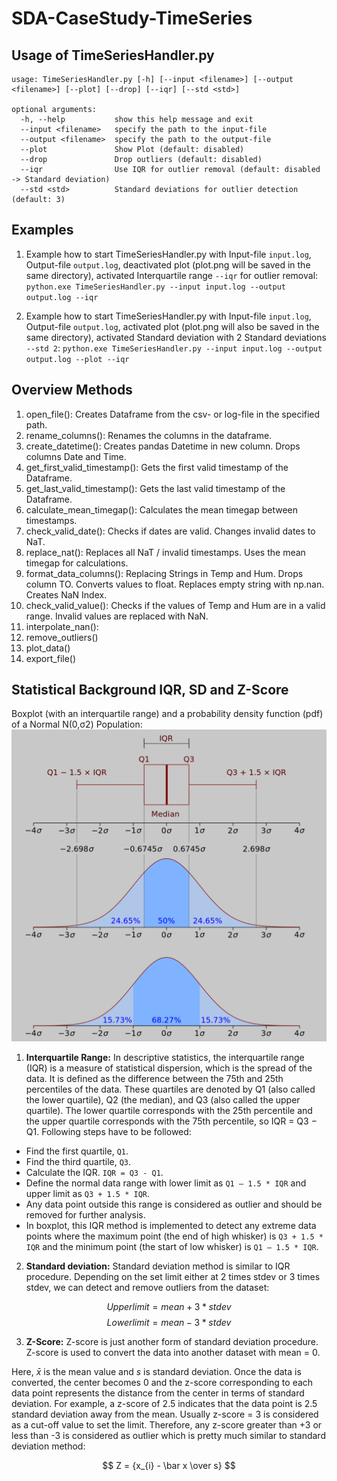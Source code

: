 # SDA-CaseStudy-TimeSeries

## Usage of TimeSeriesHandler.py
```
usage: TimeSeriesHandler.py [-h] [--input <filename>] [--output <filename>] [--plot] [--drop] [--iqr] [--std <std>]

optional arguments:
  -h, --help           show this help message and exit
  --input <filename>   specify the path to the input-file
  --output <filename>  specify the path to the output-file
  --plot               Show Plot (default: disabled)
  --drop               Drop outliers (default: disabled)
  --iqr                Use IQR for outlier removal (default: disabled -> Standard deviation)
  --std <std>          Standard deviations for outlier detection (default: 3)
```

## Examples
1. Example how to start TimeSeriesHandler.py with Input-file `input.log`, Output-file `output.log`, deactivated plot (plot.png will be saved in the same directory), activated Interquartile range `--iqr` for outlier removal:
`python.exe TimeSeriesHandler.py --input input.log --output output.log --iqr`

2. Example how to start TimeSeriesHandler.py with Input-file `input.log`, Output-file `output.log`, activated plot (plot.png will also be saved in the same directory), activated Standard deviation with 2 Standard deviations `--std 2`:
`python.exe TimeSeriesHandler.py --input input.log --output output.log --plot --iqr`

## Overview Methods
1. 	open_file(): Creates Dataframe from the csv- or log-file in the specified path.
2.  rename_columns(): Renames the columns in the dataframe.
3.  create_datetime(): Creates pandas Datetime in new column. Drops columns Date and Time.
4.  get_first_valid_timestamp(): Gets the first valid timestamp of the Dataframe.
5.  get_last_valid_timestamp(): Gets the last valid timestamp of the Dataframe.
6.  calculate_mean_timegap(): Calculates the mean timegap between timestamps.
7.  check_valid_date(): Checks if dates are valid. Changes invalid dates to NaT.
8.  replace_nat(): Replaces all NaT / invalid timestamps. Uses the mean timegap for calculations.
9.  format_data_columns(): Replacing Strings in Temp and Hum. Drops column TO. Converts values to float. Replaces empty string with np.nan. Creates NaN Index.
10. check_valid_value(): Checks if the values of Temp and Hum are in a valid range. Invalid values are replaced with NaN.
11. interpolate_nan(): 
12. remove_outliers()
13. plot_data()
14. export_file()

## Statistical Background IQR, SD and Z-Score

Boxplot (with an interquartile range) and a probability density function (pdf) of a Normal N(0,σ2) Population:
![Boxplot IQR and SD](Boxplot_IQR_SD.png)

1. **Interquartile Range:** In descriptive statistics, the interquartile range (IQR) is a measure of statistical dispersion, which is the spread of the data. It is defined as the difference between the 75th and 25th percentiles of the data. These quartiles are denoted by Q1 (also called the lower quartile), Q2 (the median), and Q3 (also called the upper quartile). The lower quartile corresponds with the 25th percentile and the upper quartile corresponds with the 75th percentile, so IQR = Q3 −  Q1. Following steps have to be followed:

- Find the first quartile, `Q1`.
- Find the third quartile, `Q3`.
- Calculate the IQR. `IQR = Q3 - Q1`.
- Define the normal data range with lower limit as `Q1 – 1.5 * IQR` and upper limit as `Q3 + 1.5 * IQR`.
- Any data point outside this range is considered as outlier and should be removed for further analysis.
- In boxplot, this IQR method is implemented to detect any extreme data points where the maximum point (the end of high whisker) is `Q3 + 1.5 * IQR` and the minimum point (the start of low whisker) is `Q1 – 1.5 * IQR`.

2. **Standard deviation:** Standard deviation method is similar to IQR procedure. Depending on the set limit either at 2 times stdev or 3 times stdev, we can detect and remove outliers from the dataset:

$$ Upper limit = { mean + 3 * stdev } $$
$$ Lower limit = { mean - 3 * stdev } $$

3. **Z-Score:** Z-score is just another form of standard deviation procedure. Z-score is used to convert the data into another dataset with mean = 0.

Here, $\bar x$ is the mean value and $s$ is standard deviation. Once the data is converted, the center becomes 0 and the z-score corresponding to each data point represents the distance from the center in terms of standard deviation. For example, a z-score of 2.5 indicates that the data point is 2.5 standard deviation away from the mean. Usually z-score = 3 is considered as a cut-off value to set the limit. Therefore, any z-score greater than +3 or less than -3 is considered as outlier which is pretty much similar to standard deviation method:

$$ Z = {x_{i} - \bar x \over s} $$